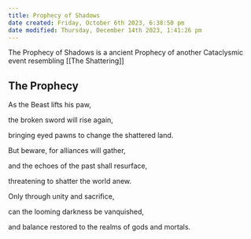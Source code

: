 ```yaml
---
title: Prophecy of Shadows
date created: Friday, October 6th 2023, 6:38:50 pm
date modified: Thursday, December 14th 2023, 1:41:26 pm
---
```


The Prophecy of Shadows is a ancient Prophecy of another Cataclysmic event resembling [[The Shattering]]

## The Prophecy

As the Beast lifts his paw,

the broken sword will rise again,

bringing eyed pawns to change the shattered land.

But beware, for alliances will gather,

and the echoes of the past shall resurface,

threatening to shatter the world anew.

Only through unity and sacrifice,

can the looming darkness be vanquished,

and balance restored to the realms of gods and mortals.
